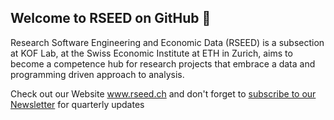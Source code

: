 ## Welcome to RSEED on GitHub 👋

Research Software Engineering and Economic Data (RSEED) is a subsection at KOF Lab, at the Swiss Economic Institute at ETH in Zurich, aims to become a competence hub for research projects that embrace a data and programming driven approach to analysis.

Check out our Website www.rseed.ch and don't forget to [subscribe to our Newsletter](https://kof.ethz.ch/en/the-institute/kof-divisions/research-division-kof-lab/rseed/subscription.html) for quarterly updates

<!--

**Here are some ideas to get you started:**

🙋‍♀️ A short introduction: Research Software Engineering and Economic Data at KOF Lab
👩‍💻 Useful resources: www.rseed.ch | Don't forget to subscribe to our Newsletter! 
-->
